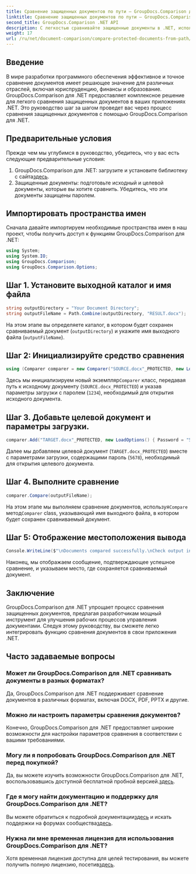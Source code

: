 ```yaml
---
title: Сравнение защищенных документов по пути — GroupDocs.Comparison для .NET
linktitle: Сравнение защищенных документов по пути — GroupDocs.Comparison для .NET
second_title: GroupDocs.Comparison .NET API
description: С легкостью сравнивайте защищенные документы в .NET, используя GroupDocs.Comparison для бесшовной интеграции. Улучшите рабочий процесс управления документами.
weight: 17
url: /ru/net/document-comparison/compare-protected-documents-from-path/
---
```

## Введение
В мире разработки программного обеспечения эффективное и точное сравнение документов имеет решающее значение для различных отраслей, включая юриспруденцию, финансы и образование. GroupDocs.Comparison для .NET предоставляет комплексное решение для легкого сравнения защищенных документов в ваших приложениях .NET. Это руководство шаг за шагом проведет вас через процесс сравнения защищенных документов с помощью GroupDocs.Comparison для .NET.
## Предварительные условия
Прежде чем мы углубимся в руководство, убедитесь, что у вас есть следующие предварительные условия:
1.  GroupDocs.Comparison для .NET: загрузите и установите библиотеку с сайта[здесь](https://releases.groupdocs.com/comparison/net/).
2. Защищенные документы: подготовьте исходный и целевой документы, которые вы хотите сравнить. Убедитесь, что эти документы защищены паролем.

## Импортировать пространства имен
Сначала давайте импортируем необходимые пространства имен в наш проект, чтобы получить доступ к функциям GroupDocs.Comparison для .NET:
```csharp
using System;
using System.IO;
using GroupDocs.Comparison;
using GroupDocs.Comparison.Options;
```

## Шаг 1. Установите выходной каталог и имя файла
```csharp
string outputDirectory = "Your Document Directory";
string outputFileName = Path.Combine(outputDirectory, "RESULT.docx");
```
На этом этапе вы определяете каталог, в котором будет сохранен сравниваемый документ (`outputDirectory`) и укажите имя выходного файла (`outputFileName`).
## Шаг 2: Инициализируйте средство сравнения
```csharp
using (Comparer comparer = new Comparer("SOURCE.docx"_PROTECTED, new LoadOptions(){ Password = "1234" }))
```
 Здесь мы инициализируем новый экземпляр`Comparer` класс, передавая путь к исходному документу (`SOURCE.docx_PROTECTED`) и указав параметры загрузки с паролем (`1234`), необходимый для открытия исходного документа.
## Шаг 3. Добавьте целевой документ и параметры загрузки.
```csharp
comparer.Add("TARGET.docx"_PROTECTED, new LoadOptions() { Password = "5678" });
```
Далее мы добавляем целевой документ (`TARGET.docx_PROTECTED`) вместе с параметрами загрузки, содержащими пароль (`5678`), необходимый для открытия целевого документа.
## Шаг 4. Выполните сравнение
```csharp
comparer.Compare(outputFileName);
```
 На этом этапе мы выполняем сравнение документов, используя`Compare` метод`Comparer` class, указывающий имя выходного файла, в котором будет сохранен сравниваемый документ.
## Шаг 5: Отображение местоположения вывода
```csharp
Console.WriteLine($"\nDocuments compared successfully.\nCheck output in {Directory.GetCurrentDirectory()}.");
```
Наконец, мы отображаем сообщение, подтверждающее успешное сравнение, и указываем место, где сохраняется сравниваемый документ.

## Заключение
GroupDocs.Comparison для .NET упрощает процесс сравнения защищенных документов, предлагая разработчикам мощный инструмент для улучшения рабочих процессов управления документами. Следуя этому руководству, вы сможете легко интегрировать функцию сравнения документов в свои приложения .NET.
## Часто задаваемые вопросы
### Может ли GroupDocs.Comparison для .NET сравнивать документы в разных форматах?
Да, GroupDocs.Comparison для .NET поддерживает сравнение документов в различных форматах, включая DOCX, PDF, PPTX и другие.
### Можно ли настроить параметры сравнения документов?
Конечно, GroupDocs.Comparison для .NET предоставляет широкие возможности для настройки параметров сравнения в соответствии с вашими требованиями.
### Могу ли я попробовать GroupDocs.Comparison для .NET перед покупкой?
 Да, вы можете изучить возможности GroupDocs.Comparison для .NET, воспользовавшись доступной бесплатной пробной версией.[здесь](https://releases.groupdocs.com/).
### Где я могу найти документацию и поддержку для GroupDocs.Comparison для .NET?
 Вы можете обратиться к подробной документации[здесь](https://tutorials.groupdocs.com/comparison/net/) и искать поддержки на форумах сообщества[здесь](https://forum.groupdocs.com/c/comparison/12).
### Нужна ли мне временная лицензия для использования GroupDocs.Comparison для .NET?
 Хотя временная лицензия доступна для целей тестирования, вы можете получить полную лицензию, посетив[здесь](https://purchase.groupdocs.com/buy).